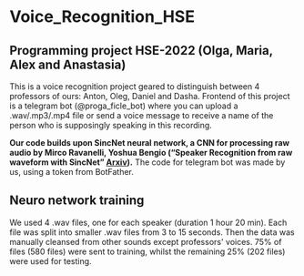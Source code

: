# Voice_Recognition_HSE
## Programming project HSE-2022 (Olga, Maria, Alex and Anastasia)
This is a voice recognition project geared to distinguish between 4 professors of ours: Anton, Oleg, Daniel and Dasha. 
Frontend of this project is a telegram bot (@proga_ficle_bot) where you can upload a .wav/.mp3/.mp4 file or send a voice message to receive a name of the person who is supposingly speaking in this recording.

**Our code builds upon SincNet neural network, a CNN for processing raw audio by Mirco Ravanelli, Yoshua Bengio (“Speaker Recognition from raw waveform with SincNet” [Arxiv](https://arxiv.org/abs/1808.00158)).**
The code for telegram bot was made by us, using a token from BotFather. 

## Neuro network training
We used 4 .wav files, one for each speaker (duration 1 hour 20 min). Each file was split into smaller .wav files from 3 to 15 seconds. Then the data was manually cleansed from other sounds except professors' voices.
75% of files (580 files) were sent to training, whilst the remaining 25% (202 files) were used for testing. 
